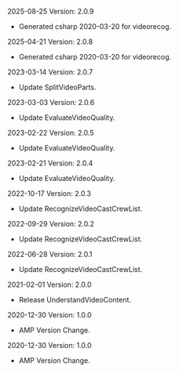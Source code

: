 2025-08-25 Version: 2.0.9
- Generated csharp 2020-03-20 for videorecog.

2025-04-21 Version: 2.0.8
- Generated csharp 2020-03-20 for videorecog.

2023-03-14 Version: 2.0.7
- Update SplitVideoParts.

2023-03-03 Version: 2.0.6
- Update EvaluateVideoQuality.

2023-02-22 Version: 2.0.5
- Update EvaluateVideoQuality.

2023-02-21 Version: 2.0.4
- Update EvaluateVideoQuality.

2022-10-17 Version: 2.0.3
- Update RecognizeVideoCastCrewList.

2022-09-29 Version: 2.0.2
- Update RecognizeVideoCastCrewList.

2022-06-28 Version: 2.0.1
- Update RecognizeVideoCastCrewList.

2021-02-01 Version: 2.0.0
- Release UnderstandVideoContent.

2020-12-30 Version: 1.0.0
- AMP Version Change.

2020-12-30 Version: 1.0.0
- AMP Version Change.

